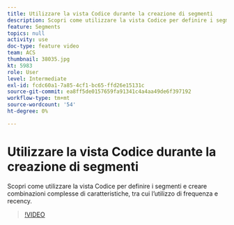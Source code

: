 ```yaml
---
title: Utilizzare la vista Codice durante la creazione di segmenti
description: Scopri come utilizzare la vista Codice per definire i segmenti e creare combinazioni complesse di caratteristiche, tra cui l’utilizzo di frequenza e recency.
feature: Segments
topics: null
activity: use
doc-type: feature video
team: ACS
thumbnail: 38035.jpg
kt: 5983
role: User
level: Intermediate
exl-id: fcdc60a1-7a85-4cf1-bc65-ffd26e15131c
source-git-commit: ea8ff5de0157659fa91341c4a4aa49de6f397192
workflow-type: tm+mt
source-wordcount: '54'
ht-degree: 0%

---
```


# Utilizzare la vista Codice durante la creazione di segmenti

Scopri come utilizzare la vista Codice per definire i segmenti e creare combinazioni complesse di caratteristiche, tra cui l’utilizzo di frequenza e recency.

>[!VIDEO](https://video.tv.adobe.com/v/38035/?quality=12&learn=on)
